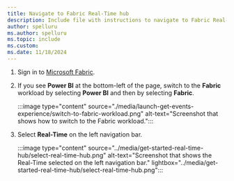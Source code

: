 ```yaml
---
title: Navigate to Fabric Real-Time hub
description: Include file with instructions to navigate to Fabric Real-Time hub.
author: spelluru
ms.author: spelluru
ms.topic: include
ms.custom:
ms.date: 11/18/2024
---
```


1. Sign in to [Microsoft Fabric](https://fabric.microsoft.com/).
1. If you see **Power BI** at the bottom-left of the page, switch to the **Fabric** workload by selecting **Power BI** and then by selecting **Fabric**.

    :::image type="content" source="./media/launch-get-events-experience/switch-to-fabric-workload.png" alt-text="Screenshot that shows how to switch to the Fabric workload.":::    
1. Select **Real-Time** on the left navigation bar.

    :::image type="content" source="../media/get-started-real-time-hub/select-real-time-hub.png" alt-text="Screenshot that shows the Real-Time selected on the left navigation bar." lightbox="../media/get-started-real-time-hub/select-real-time-hub.png":::
